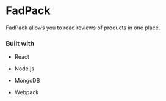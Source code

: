 # FadPack
FadPack allows you to read reviews of products in one place.

### Built with

* React

* Node.js

* MongoDB

* Webpack
